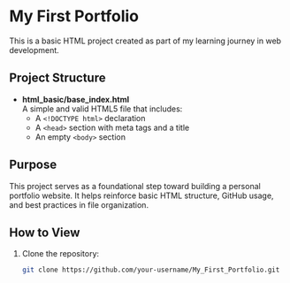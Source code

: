 # My First Portfolio

This is a basic HTML project created as part of my learning journey in web development.

## Project Structure

- **html_basic/base_index.html**  
  A simple and valid HTML5 file that includes:
  - A `<!DOCTYPE html>` declaration
  - A `<head>` section with meta tags and a title
  - An empty `<body>` section

## Purpose

This project serves as a foundational step toward building a personal portfolio website. It helps reinforce basic HTML structure, GitHub usage, and best practices in file organization.

## How to View

1. Clone the repository:
   ```bash
   git clone https://github.com/your-username/My_First_Portfolio.git
